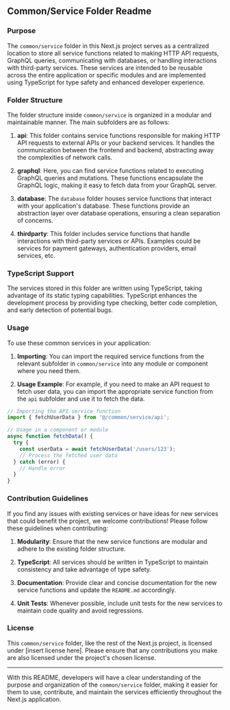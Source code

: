 ## Common/Service Folder Readme

### Purpose

The `common/service` folder in this Next.js project serves as a centralized location to store all service functions related to making HTTP API requests, GraphQL queries, communicating with databases, or handling interactions with third-party services. These services are intended to be reusable across the entire application or specific modules and are implemented using TypeScript for type safety and enhanced developer experience.

### Folder Structure

The folder structure inside `common/service` is organized in a modular and maintainable manner. The main subfolders are as follows:

1. **api**: This folder contains service functions responsible for making HTTP API requests to external APIs or your backend services. It handles the communication between the frontend and backend, abstracting away the complexities of network calls.

2. **graphql**: Here, you can find service functions related to executing GraphQL queries and mutations. These functions encapsulate the GraphQL logic, making it easy to fetch data from your GraphQL server.

3. **database**: The `database` folder houses service functions that interact with your application's database. These functions provide an abstraction layer over database operations, ensuring a clean separation of concerns.

4. **thirdparty**: This folder includes service functions that handle interactions with third-party services or APIs. Examples could be services for payment gateways, authentication providers, email services, etc.

### TypeScript Support

The services stored in this folder are written using TypeScript, taking advantage of its static typing capabilities. TypeScript enhances the development process by providing type checking, better code completion, and early detection of potential bugs.

### Usage

To use these common services in your application:

1. **Importing**: You can import the required service functions from the relevant subfolder in `common/service` into any module or component where you need them.

2. **Usage Example**: For example, if you need to make an API request to fetch user data, you can import the appropriate service function from the `api` subfolder and use it to fetch the data.

```typescript
// Importing the API service function
import { fetchUserData } from '@/common/service/api';

// Usage in a component or module
async function fetchData() {
  try {
    const userData = await fetchUserData('/users/123');
    // Process the fetched user data
  } catch (error) {
    // Handle error
  }
}
```

### Contribution Guidelines

If you find any issues with existing services or have ideas for new services that could benefit the project, we welcome contributions! Please follow these guidelines when contributing:

1. **Modularity**: Ensure that the new service functions are modular and adhere to the existing folder structure.

2. **TypeScript**: All services should be written in TypeScript to maintain consistency and take advantage of type safety.

3. **Documentation**: Provide clear and concise documentation for the new service functions and update the `README.md` accordingly.

4. **Unit Tests**: Whenever possible, include unit tests for the new services to maintain code quality and avoid regressions.

### License

This `common/service` folder, like the rest of the Next.js project, is licensed under [insert license here]. Please ensure that any contributions you make are also licensed under the project's chosen license.

---

With this README, developers will have a clear understanding of the purpose and organization of the `common/service` folder, making it easier for them to use, contribute, and maintain the services efficiently throughout the Next.js application.
